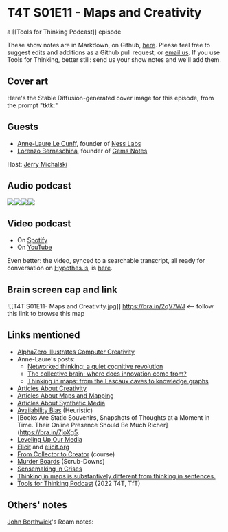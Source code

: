 # T4T S01E11 - Maps and Creativity

a [[Tools for Thinking Podcast]] episode

These show notes are in Markdown, on Github, [here](https://github.com/OpenGlobalMind/rel8-wiki/blob/main/Tools%20for%20Thinking%20Podcast.md). Please feel free to suggest edits and additions as a Github pull request, or  [email us](mailto:sociate@gmail.com). If you use Tools for Thinking, better still: send us your show notes and we'll add them. 

## Cover art

Here's the Stable Diffusion-generated cover image for this episode, from the prompt "tktk:"



## Guests

- [Anne-Laure Le Cunff](https://www.linkedin.com/in/alecunff/), founder of [Ness Labs](https://nesslabs.com/)
- [Lorenzo Bernaschina](https://www.linkedin.com/in/lorenzo-bernaschina-669a08b9/), founder of [Gems Notes](https://gemsnotes.app/)

Host: [Jerry Michalski](http://www.jerrymichalski.com/)

## Audio podcast 

[![](https://uploads-ssl.webflow.com/6022fac80367ca7c9121c178/63473c43cd78d77b7f847fb3_Anchor_logo.svg)](https://anchor.fm/betaworks/episodes/Maps-and-Creativity-e1rm3g8/a-a90825m)[![](https://uploads-ssl.webflow.com/6022fac80367ca7c9121c178/63473161d50a860bd5f8bf0e_Amazon_Music_logo.svg)](https://music.amazon.com/podcasts/12a72801-ad1e-412b-82cf-dd242e96b1d4/episodes/adef73a1-29cb-4cc2-ad10-885d0c5f7535/tools-for-thinking-by-betaworks-maps-and-creativity)[![](https://uploads-ssl.webflow.com/6022fac80367ca7c9121c178/63473161d50a86d605f8bf0f_itunes_podcasts%20logo.svg)](https://podcasts.apple.com/us/podcast/maps-and-creativity/id1648557332?i=1000588588191)[![](https://uploads-ssl.webflow.com/6022fac80367ca7c9121c178/63473161a69713eddcfa9885_Spotify%20logo.svg)](https://open.spotify.com/episode/0LmnSebCaBtaQPt7E753w4?si=c3cb20e6618d4e50)

## Video podcast  

- On [Spotify](https://open.spotify.com/episode/0LmnSebCaBtaQPt7E753w4)
- On [YouTube]()

Even better: the video, synced to a searchable transcript, all ready for conversation on [Hypothes.is](https://hypothes.is/), is [here](https://docdrop.org/video/aQNylMqGNBM/). 

## Brain screen cap and link

![[T4T S01E11- Maps and Creativity.jpg]]
https://bra.in/2qV7WJ  <-- follow this link to browse this map

## Links mentioned

- [AlphaZero Illustrates Computer Creativity](https://bra.in/8j8NQk)
- Anne-Laure's posts:
	- [Networked thinking: a quiet cognitive revolution](https://nesslabs.com/networked-thinking)
	- [The collective brain: where does innovation come from?](https://nesslabs.com/collective-brain)
	- [Thinking in maps: from the Lascaux caves to knowledge graphs](https://nesslabs.com/thinking-in-maps)
- [Articles About Creativity](https://bra.in/2qaEWm)
- [Articles About Maps and Mapping](https://bra.in/6jQYJm)
- [Articles About Synthetic Media](https://bra.in/3jXDay)
- [Availability Bias](http://en.wikipedia.org/wiki/Availability_heuristic) (Heuristic)
- [Books Are Static Souvenirs, Snapshots of Thoughts at a Moment in Time. Their Online Presence Should Be Much Richer](https://bra.in/7joXg5.
- [Leveling Up Our Media](https://bra.in/9jYZQA)
- [Elicit](https://ought.org/elicit) and [elicit.org](https://elicit.org/)
- [From Collector to Creator](https://nesslabs.com/from-collector-to-creator) (course)
- [Murder Boards](https://en.wikipedia.org/wiki/Murder_board) (Scrub-Downs)
- [Sensemaking in Crises](https://bra.in/8jkBZZ)
- [Thinking in maps is substantively different from thinking in sentences.](https://bra.in/2jQYJm)
- [Tools for Thinking Podcast](https://bra.in/2vGNna) (2022 T4T, TfT)

## Others' notes

[John Borthwick](https://www.linkedin.com/in/jborthwick/)'s Roam notes: 

